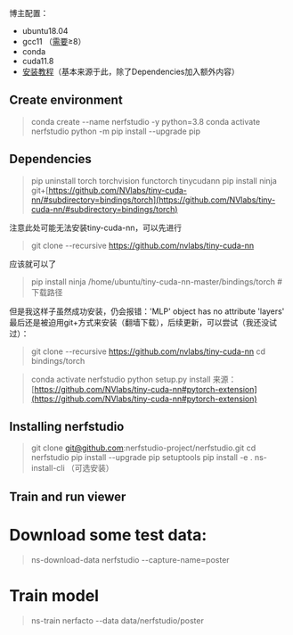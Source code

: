 博主配置：

- ubuntu18.04
- gcc11 （[需要](https://github.com/NVlabs/tiny-cuda-nn#requirements)$\geq$8）
- conda
- cuda11.8
- [安装教程](https://docs.nerf.studio/en/latest/quickstart/installation.html)（基本来源于此，除了Dependencies加入额外内容）
## Create environment
> conda create --name nerfstudio -y python=3.8
> conda activate nerfstudio
> python -m pip install --upgrade pip

## Dependencies
> pip uninstall torch torchvision functorch tinycudann
> pip install ninja git+[https://github.com/NVlabs/tiny-cuda-nn/#subdirectory=bindings/torch](https://github.com/NVlabs/tiny-cuda-nn/#subdirectory=bindings/torch)


注意此处可能无法安装tiny-cuda-nn，可以先进行
> git clone --recursive https://github.com/nvlabs/tiny-cuda-nn

应该就可以了
> pip install ninja /home/ubuntu/tiny-cuda-nn-master/bindings/torch #下载路径

但是我这样子虽然成功安装，仍会报错：'MLP' object has no attribute 'layers'<br />最后还是被迫用git+方式来安装（翻墙下载），后续更新，可以尝试（我还没试过）：
> git clone --recursive https://github.com/nvlabs/tiny-cuda-nn
> cd bindings/torch 

> conda activate nerfstudio
> python setup.py install
> 来源：[https://github.com/NVlabs/tiny-cuda-nn#pytorch-extension](https://github.com/NVlabs/tiny-cuda-nn#pytorch-extension)

## Installing nerfstudio
> git clone git@github.com:nerfstudio-project/nerfstudio.git
> cd nerfstudio
> pip install --upgrade pip setuptools
> pip install -e .
> ns-install-cli           （可选安装）

## Train and run viewer
# Download some test data: 
> ns-download-data nerfstudio --capture-name=poster 

# Train model 
> ns-train nerfacto --data data/nerfstudio/poster


